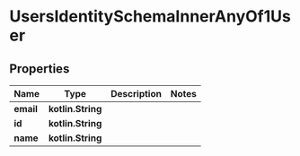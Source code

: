 
# UsersIdentitySchemaInnerAnyOf1User

## Properties
Name | Type | Description | Notes
------------ | ------------- | ------------- | -------------
**email** | **kotlin.String** |  | 
**id** | **kotlin.String** |  | 
**name** | **kotlin.String** |  | 



